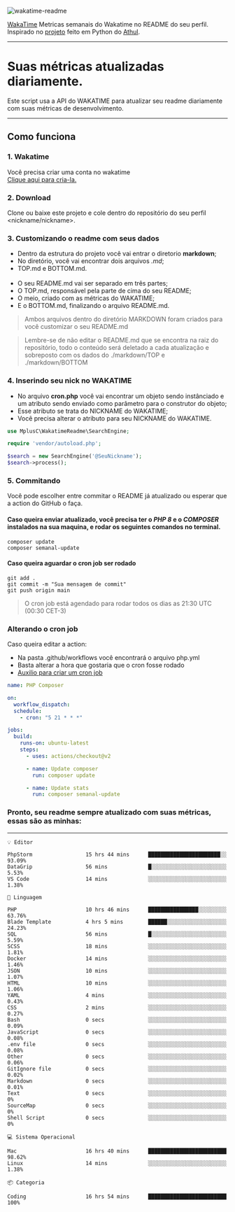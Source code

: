 ![wakatime-readme](https://socialify.git.ci/bymatheus/wakatime-readme/image?description=1&descriptionEditable=M%C3%A9tricas%20semanais%20do%20Wakatime%20no%20seu%20README%20de%20perfil.&font=KoHo&forks=1&language=1&owner=1&pattern=Signal&stargazers=1&theme=Dark)

[WakaTime](https://wakatime.com) Metricas semanais do Wakatime no README do seu perfil. <br>
Inspirado no [projeto](https://github.com/athul/waka-readme) feito em Python do [Athul](https://github.com/athul).
___

# Suas métricas atualizadas diariamente.
Este script usa a API do WAKATIME para atualizar seu readme diariamente com suas métricas de desenvolvimento.

___

## Como funciona

### 1. Wakatime
Você precisa criar uma conta no wakatime <br>
[Clique aqui para cria-la.](https://wakatime.com) 

### 2. Download
Clone ou baixe este projeto e cole dentro do repositório do seu perfil <nickname/nickname>.

### 3. Customizando o readme com seus dados
- Dentro da estrutura do projeto você vai entrar o diretorio **markdown**;  
- No diretório, você vai encontrar dois arquivos *.md*;
- TOP.md e BOTTOM.md.
<br><br>
- O seu README.md vai ser separado em três partes; 
- O TOP.md, responsável pela parte de cima do seu README;
- O meio, criado com as métricas do WAKATIME;
- E o BOTTOM.md, finalizando o arquivo README.md.<br>

> Ambos arquivos dentro do diretório MARKDOWN foram criados para você customizar o seu README.md

> Lembre-se de não editar o README.md que se encontra na raiz do repositório, todo o conteúdo será deletado a cada atualização e sobreposto com os dados do ./markdown/TOP e ./markdown/BOTTOM

### 4. Inserindo seu nick no WAKATIME
- No arquivo **cron.php** você vai encontrar um objeto sendo instânciado e um atributo sendo enviado como parâmetro para o construtor do objeto;
- Esse atributo se trata do NICKNAME do WAKATIME;
- Você precisa alterar o atributo para seu NICKNAME do WAKATIME.

```php
use MplusC\WakatimeReadme\SearchEngine;

require 'vendor/autoload.php';

$search = new SearchEngine('@SeuNickname');
$search->process();
```

### 5. Commitando
Você pode escolher entre commitar o README já atualizado ou esperar que a action do GitHub o faça. <br>

#### Caso queira enviar atualizado, você precisa ter o *PHP 8* e o *COMPOSER* instalados na sua maquina, e rodar os seguintes comandos no terminal.
```composer
composer update
composer semanal-update 
```

#### Caso queira aguardar o cron job ser rodado 
```git 
git add .
git commit -m "Sua mensagem de commit"
git push origin main
```

>O cron job está agendado para rodar todos os dias as 21:30 UTC (00:30 CET-3) 

### Alterando o cron job
Caso queira editar a action:

- Na pasta .github/workflows você encontrará o arquivo php.yml
- Basta alterar a hora que gostaria que o cron fosse rodado
- [Auxilio para criar um cron job](https://crontab.guru)

```yml
name: PHP Composer

on:
  workflow_dispatch:
  schedule:
    - cron: "5 21 * * *"

jobs:
  build:
    runs-on: ubuntu-latest
    steps:
      - uses: actions/checkout@v2

      - name: Update composer
        run: composer update

      - name: Update stats
        run: composer semanal-update
```

### Pronto, seu readme sempre atualizado com suas métricas, essas são as minhas:

___
```text
💡 Editor

PhpStorm                 15 hrs 44 mins      ███████████████████████░░     93.09%
DataGrip                 56 mins             █░░░░░░░░░░░░░░░░░░░░░░░░      5.53%
VS Code                  14 mins             ░░░░░░░░░░░░░░░░░░░░░░░░░      1.38%
```
```text
💬 Linguagem

PHP                      10 hrs 46 mins      ████████████████░░░░░░░░░     63.76%
Blade Template           4 hrs 5 mins        ██████░░░░░░░░░░░░░░░░░░░     24.23%
SQL                      56 mins             █░░░░░░░░░░░░░░░░░░░░░░░░      5.59%
SCSS                     18 mins             ░░░░░░░░░░░░░░░░░░░░░░░░░      1.81%
Docker                   14 mins             ░░░░░░░░░░░░░░░░░░░░░░░░░      1.46%
JSON                     10 mins             ░░░░░░░░░░░░░░░░░░░░░░░░░      1.07%
HTML                     10 mins             ░░░░░░░░░░░░░░░░░░░░░░░░░      1.06%
YAML                     4 mins              ░░░░░░░░░░░░░░░░░░░░░░░░░      0.43%
CSS                      2 mins              ░░░░░░░░░░░░░░░░░░░░░░░░░      0.27%
Bash                     0 secs              ░░░░░░░░░░░░░░░░░░░░░░░░░      0.09%
JavaScript               0 secs              ░░░░░░░░░░░░░░░░░░░░░░░░░      0.08%
.env file                0 secs              ░░░░░░░░░░░░░░░░░░░░░░░░░      0.08%
Other                    0 secs              ░░░░░░░░░░░░░░░░░░░░░░░░░      0.06%
GitIgnore file           0 secs              ░░░░░░░░░░░░░░░░░░░░░░░░░      0.02%
Markdown                 0 secs              ░░░░░░░░░░░░░░░░░░░░░░░░░      0.01%
Text                     0 secs              ░░░░░░░░░░░░░░░░░░░░░░░░░         0%
SourceMap                0 secs              ░░░░░░░░░░░░░░░░░░░░░░░░░         0%
Shell Script             0 secs              ░░░░░░░░░░░░░░░░░░░░░░░░░         0%
```
```text
💻 Sistema Operacional

Mac                      16 hrs 40 mins      █████████████████████████     98.62%
Linux                    14 mins             ░░░░░░░░░░░░░░░░░░░░░░░░░      1.38%
```
```text
📦 Categoria

Coding                   16 hrs 54 mins      █████████████████████████       100%
```

